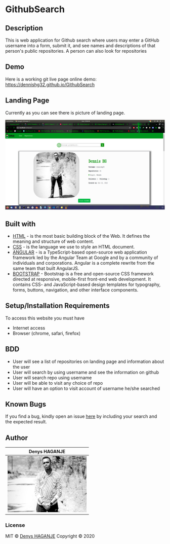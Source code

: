 # GithubSearch

## Description

This is web application for Github search where users may enter a GitHub username into a form, submit it, and see names and descriptions of that person's public repositories. A person can also look for repositories
## Demo

Here is a working git live page online demo: https://dennishg32.github.io/GithubSearch

## Landing Page

Currently as you can see there is picture of landing page.

<img src="https://github.com/dennishg32/GithubSearch/blob/master/src/assets/Screenshot%20from%202020-11-15%2014-22-57.png" width="auto">

## Built with

- [HTML](https://www.w3schools.com/html) - is the most basic building block of the Web. It defines the meaning and structure of web content.
- [CSS](https://www.w3schools.com/css) - is the language we use to style an HTML document.
- [ANGULAR](https://angular.io/) -  is a TypeScript-based open-source web application framework led by the Angular Team at Google and by a community of individuals and corporations. Angular is a complete rewrite from the same team that built AngularJS.
- [BOOTSTRAP](https://getbootstrap.com/) - Bootstrap is a free and open-source CSS framework directed at responsive, mobile-first front-end web development. It contains CSS- and JavaScript-based design templates for typography, forms, buttons, navigation, and other interface components.

## Setup/Installation Requirements

To access this website you must have

- Internet access
- Browser (chrome, safari, firefox)

## BDD

- User will see a list of repositories on landing page and information about the user
- User will search by using username and see the information on github
- User will search repo using username
- User will be able to visit any choice of repo
- User will have an option to visit account of username he/she searched

## Known Bugs

If you find a bug, kindly open an issue [here](https://github.com/dennishg32/GithubSearch/issues) by including your search and the expected result.

## Author

| Denys HAGANJE                                                                                      |
| -------------------------------------------------------------------------------------------------- |
| <img src="https://github.com/dennishg32/webAssignment/blob/master/images/denys.jpg" width="250px"> |

### License

MIT © [Denys HAGANJE](https://github.com/dennishg32)
Copyright © 2020
